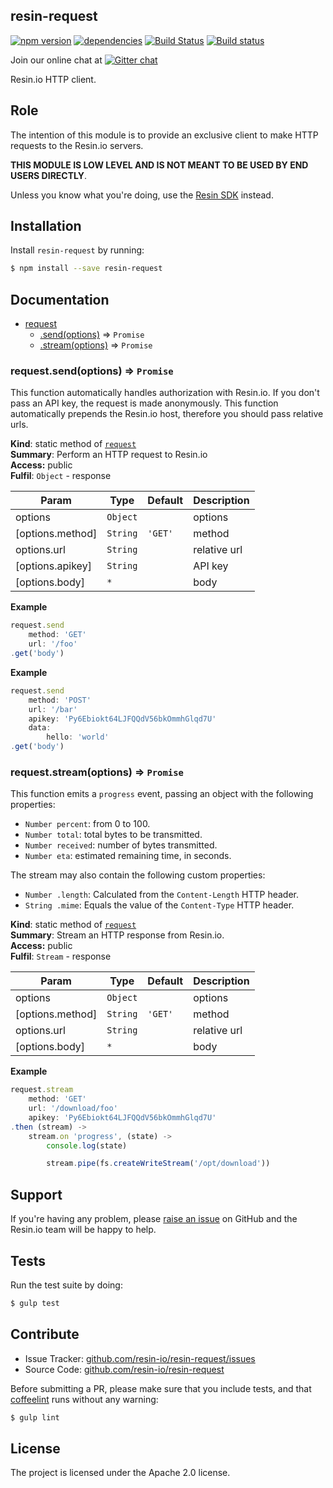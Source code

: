 resin-request
-------------

[![npm version](https://badge.fury.io/js/resin-request.svg)](http://badge.fury.io/js/resin-request)
[![dependencies](https://david-dm.org/resin-io/resin-request.png)](https://david-dm.org/resin-io/resin-request.png)
[![Build Status](https://travis-ci.org/resin-io/resin-request.svg?branch=master)](https://travis-ci.org/resin-io/resin-request)
[![Build status](https://ci.appveyor.com/api/projects/status/8qmwhh1vhm27otn4?svg=true)](https://ci.appveyor.com/project/jviotti/resin-request)

Join our online chat at [![Gitter chat](https://badges.gitter.im/resin-io/chat.png)](https://gitter.im/resin-io/chat)

Resin.io HTTP client.

Role
----

The intention of this module is to provide an exclusive client to make HTTP requests to the Resin.io servers.

**THIS MODULE IS LOW LEVEL AND IS NOT MEANT TO BE USED BY END USERS DIRECTLY**.

Unless you know what you're doing, use the [Resin SDK](https://github.com/resin-io/resin-sdk) instead.

Installation
------------

Install `resin-request` by running:

```sh
$ npm install --save resin-request
```

Documentation
-------------


* [request](#module_request)
    * [.send(options)](#module_request.send) ⇒ <code>Promise</code>
    * [.stream(options)](#module_request.stream) ⇒ <code>Promise</code>

<a name="module_request.send"></a>
### request.send(options) ⇒ <code>Promise</code>
This function automatically handles authorization with Resin.io.
If you don't pass an API key, the request is made anonymously.
This function automatically prepends the Resin.io host, therefore you should pass relative urls.

**Kind**: static method of <code>[request](#module_request)</code>  
**Summary**: Perform an HTTP request to Resin.io  
**Access:** public  
**Fulfil**: <code>Object</code> - response  

| Param | Type | Default | Description |
| --- | --- | --- | --- |
| options | <code>Object</code> |  | options |
| [options.method] | <code>String</code> | <code>&#x27;GET&#x27;</code> | method |
| options.url | <code>String</code> |  | relative url |
| [options.apikey] | <code>String</code> |  | API key |
| [options.body] | <code>\*</code> |  | body |

**Example**  
```js
request.send
	method: 'GET'
	url: '/foo'
.get('body')
```
**Example**  
```js
request.send
	method: 'POST'
	url: '/bar'
	apikey: 'Py6Ebiokt64LJFQQdV56bkOmmhGlqd7U'
	data:
		hello: 'world'
.get('body')
```
<a name="module_request.stream"></a>
### request.stream(options) ⇒ <code>Promise</code>
This function emits a `progress` event, passing an object with the following properties:

- `Number percent`: from 0 to 100.
- `Number total`: total bytes to be transmitted.
- `Number received`: number of bytes transmitted.
- `Number eta`: estimated remaining time, in seconds.

The stream may also contain the following custom properties:

- `Number .length`: Calculated from the `Content-Length` HTTP header.
- `String .mime`: Equals the value of the `Content-Type` HTTP header.

**Kind**: static method of <code>[request](#module_request)</code>  
**Summary**: Stream an HTTP response from Resin.io.  
**Access:** public  
**Fulfil**: <code>Stream</code> - response  

| Param | Type | Default | Description |
| --- | --- | --- | --- |
| options | <code>Object</code> |  | options |
| [options.method] | <code>String</code> | <code>&#x27;GET&#x27;</code> | method |
| options.url | <code>String</code> |  | relative url |
| [options.body] | <code>\*</code> |  | body |

**Example**  
```js
request.stream
	method: 'GET'
	url: '/download/foo'
	apikey: 'Py6Ebiokt64LJFQQdV56bkOmmhGlqd7U'
.then (stream) ->
	stream.on 'progress', (state) ->
		console.log(state)

		stream.pipe(fs.createWriteStream('/opt/download'))
```

Support
-------

If you're having any problem, please [raise an issue](https://github.com/resin-io/resin-request/issues/new) on GitHub and the Resin.io team will be happy to help.

Tests
-----

Run the test suite by doing:

```sh
$ gulp test
```

Contribute
----------

- Issue Tracker: [github.com/resin-io/resin-request/issues](https://github.com/resin-io/resin-request/issues)
- Source Code: [github.com/resin-io/resin-request](https://github.com/resin-io/resin-request)

Before submitting a PR, please make sure that you include tests, and that [coffeelint](http://www.coffeelint.org/) runs without any warning:

```sh
$ gulp lint
```

License
-------

The project is licensed under the Apache 2.0 license.
